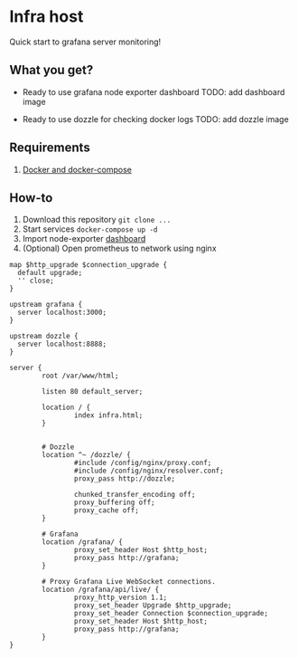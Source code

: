 # Infra host

Quick start to grafana server monitoring!

## What you get?

- Ready to use grafana node exporter dashboard
TODO: add dashboard image

- Ready to use dozzle for checking docker logs
TODO: add dozzle image


## Requirements

1. [Docker and docker-compose](https://docs.docker.com/engine/install/ubuntu/#install-using-the-repository)

## How-to

1. Download this repository `git clone ...`
2. Start services `docker-compose up -d`
3. Import node-exporter [dashboard](https://grafana.com/grafana/dashboards/1860-node-exporter-full/)
3. (Optional) Open prometheus to network using nginx
```
map $http_upgrade $connection_upgrade {
  default upgrade;
  '' close;
}

upstream grafana {
  server localhost:3000;
}

upstream dozzle {
  server localhost:8888;
}

server {
        root /var/www/html;

        listen 80 default_server;

        location / {
                index infra.html;
        }


        # Dozzle
        location ^~ /dozzle/ {
                #include /config/nginx/proxy.conf;
                #include /config/nginx/resolver.conf;
                proxy_pass http://dozzle;

                chunked_transfer_encoding off;
                proxy_buffering off;
                proxy_cache off;
        }

        # Grafana
        location /grafana/ {
                proxy_set_header Host $http_host;
                proxy_pass http://grafana;
        }

        # Proxy Grafana Live WebSocket connections.
        location /grafana/api/live/ {
                proxy_http_version 1.1;
                proxy_set_header Upgrade $http_upgrade;
                proxy_set_header Connection $connection_upgrade;
                proxy_set_header Host $http_host;
                proxy_pass http://grafana;
        }
}
```
